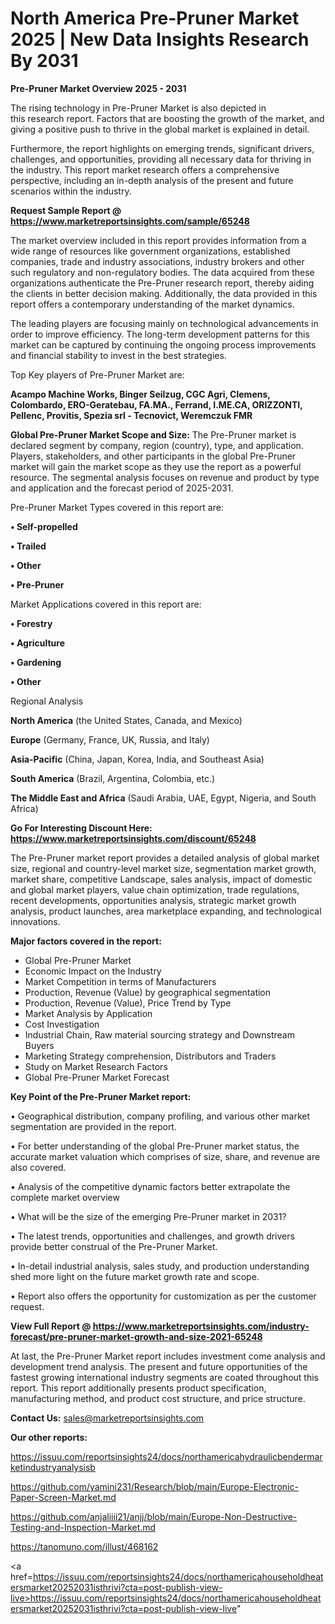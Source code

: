 # North America Pre-Pruner Market 2025 | New Data Insights Research By 2031

<Strong> Pre-Pruner Market Overview 2025 - 2031</strong>

The rising technology in Pre-Pruner Market is also depicted in this research report. Factors that are boosting the growth of the market, and giving a positive push to thrive in the global market is explained in detail.

Furthermore, the report highlights on emerging trends, significant drivers, challenges, and opportunities, providing all necessary data for thriving in the industry. This report market research offers a comprehensive perspective, including an in-depth analysis of the present and future scenarios within the industry.

<strong>Request Sample Report @ <a href=https://www.marketreportsinsights.com/sample/65248>https://www.marketreportsinsights.com/sample/65248</a></strong>

The market overview included in this report provides information from a wide range of resources like government organizations, established companies, trade and industry associations, industry brokers and other such regulatory and non-regulatory bodies. The data acquired from these organizations authenticate the Pre-Pruner research report, thereby aiding the clients in better decision making. Additionally, the data provided in this report offers a contemporary understanding of the market dynamics.

The leading players are focusing mainly on technological advancements in order to improve efficiency. The long-term development patterns for this market can be captured by continuing the ongoing process improvements and financial stability to invest in the best strategies.

Top Key players of Pre-Pruner Market are:

<strong>Acampo Machine Works, Binger Seilzug, CGC Agri, Clemens, Colombardo, ERO-Geratebau, FA.MA., Ferrand, I.ME.CA, ORIZZONTI, Pellenc, Provitis, Spezia srl - Tecnovict, Weremczuk FMR</strong>

<strong><b>Global Pre-Pruner Market Scope and Size:</b></strong>
The Pre-Pruner market is declared segment by company, region (country), type, and application. Players, stakeholders, and other participants in the global Pre-Pruner market will gain the market scope as they use the report as a powerful resource. The segmental analysis focuses on revenue and product by type and application and the forecast period of 2025-2031.

Pre-Pruner Market Types covered in this report are:

<strong>• Self-propelled

• Trailed

• Other

• Pre-Pruner</strong>

Market Applications covered in this report are:

<strong>• Forestry

• Agriculture

• Gardening

• Other</strong> 

Regional Analysis

<strong>North America</strong> (the United States, Canada, and Mexico)

<strong>Europe</strong> (Germany, France, UK, Russia, and Italy)

<strong>Asia-Pacific</strong> (China, Japan, Korea, India, and Southeast Asia)

<strong>South America</strong> (Brazil, Argentina, Colombia, etc.)

<strong>The Middle East and Africa</strong> (Saudi Arabia, UAE, Egypt, Nigeria, and South Africa)

<strong>Go For Interesting Discount Here: <a href=https://www.marketreportsinsights.com/discount/65248>https://www.marketreportsinsights.com/discount/65248</a></strong>

The Pre-Pruner market report provides a detailed analysis of global market size, regional and country-level market size, segmentation market growth, market share, competitive Landscape, sales analysis, impact of domestic and global market players, value chain optimization, trade regulations, recent developments, opportunities analysis, strategic market growth analysis, product launches, area marketplace expanding, and technological innovations.

<strong><b>Major factors covered in the report:</b></strong>
<ul>
  <li>Global Pre-Pruner Market </li>
  <li>Economic Impact on the Industry</li>
  <li>Market Competition in terms of Manufacturers</li>
  <li>Production, Revenue (Value) by geographical segmentation</li>
  <li>Production, Revenue (Value), Price Trend by Type</li>
  <li>Market Analysis by Application</li>
  <li>Cost Investigation</li>
  <li>Industrial Chain, Raw material sourcing strategy and Downstream Buyers</li>
  <li>Marketing Strategy comprehension, Distributors and Traders</li>
  <li>Study on Market Research Factors</li>
  <li>Global Pre-Pruner Market Forecast</li>
</ul>

<strong><b>Key Point of the Pre-Pruner Market report:</b></strong>

• Geographical distribution, company profiling, and various other market segmentation are provided in the report.

• For better understanding of the global Pre-Pruner market status, the accurate market valuation which comprises of size, share, and revenue are also covered.

• Analysis of the competitive dynamic factors better extrapolate the complete market overview

• What will be the size of the emerging Pre-Pruner market in 2031?

• The latest trends, opportunities and challenges, and growth drivers provide better construal of the Pre-Pruner Market.

• In-detail industrial analysis, sales study, and production understanding shed more light on the future market growth rate and scope.

• Report also offers the opportunity for customization as per the customer request.

<strong><b>View Full Report @ <a href=https://www.marketreportsinsights.com/industry-forecast/pre-pruner-market-growth-and-size-2021-65248>https://www.marketreportsinsights.com/industry-forecast/pre-pruner-market-growth-and-size-2021-65248</a></b></strong>


At last, the Pre-Pruner Market report includes investment come analysis and development trend analysis. The present and future opportunities of the fastest growing international industry segments are coated throughout this report. This report additionally presents product specification, manufacturing method, and product cost structure, and price structure.

<strong>Contact Us:</strong>
sales@marketreportsinsights.com

<strong>Our other reports:</strong>

<a href=https://issuu.com/reportsinsights24/docs/northamericahydraulicbendermarketindustryanalysisb>https://issuu.com/reportsinsights24/docs/northamericahydraulicbendermarketindustryanalysisb</a>

<a href=https://github.com/yamini231/Research/blob/main/Europe-Electronic-Paper-Screen-Market.md>https://github.com/yamini231/Research/blob/main/Europe-Electronic-Paper-Screen-Market.md</a>

<a href=https://github.com/anjaliiii21/anjj/blob/main/Europe-Non-Destructive-Testing-and-Inspection-Market.md>https://github.com/anjaliiii21/anjj/blob/main/Europe-Non-Destructive-Testing-and-Inspection-Market.md</a>

<a href=https://tanomuno.com/illust/468162>https://tanomuno.com/illust/468162</a>

<a href=https://issuu.com/reportsinsights24/docs/northamericahouseholdheatersmarket20252031isthrivi?cta=post-publish-view-live>https://issuu.com/reportsinsights24/docs/northamericahouseholdheatersmarket20252031isthrivi?cta=post-publish-view-live</a>"
